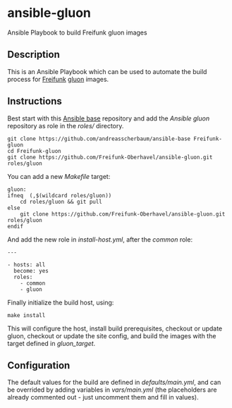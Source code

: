 # ansible-gluon

Ansible Playbook to build Freifunk gluon images

## Description

This is an Ansible Playbook which can be used to automate the build process for [Freifunk](https://freifunk.net/en/) [gluon](https://github.com/freifunk-gluon) images.

## Instructions

Best start with this [Ansible base](https://github.com/andreasscherbaum/ansible-base) repository and add the _Ansible gluon_ repository as role in the _roles/_ directory.

```
git clone https://github.com/andreasscherbaum/ansible-base Freifunk-gluon
cd Freifunk-gluon
git clone https://github.com/Freifunk-Oberhavel/ansible-gluon.git roles/gluon

```

You can add a new _Makefile_ target:

```
gluon:
ifneq  (,$(wildcard roles/gluon))
	cd roles/gluon && git pull
else
	git clone https://github.com/Freifunk-Oberhavel/ansible-gluon.git roles/gluon
endif

```

And add the new role in _install-host.yml_, after the _common_ role:


```
---

- hosts: all
  become: yes
  roles:
    - common
    - gluon

```


Finally initialize the build host, using:

```
make install
```

This will configure the host, install build prerequisites, checkout or update gluon, checkout or update the site config, and build the images with the target defined in _gluon_target_.


## Configuration

The default values for the build are defined in _defaults/main.yml_, and can be overrided by adding variables in _vars/main.yml_ (the placeholders are
already commented out - just uncomment them and fill in values).
